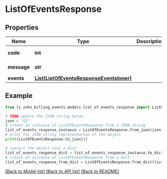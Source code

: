 # ListOfEventsResponse


## Properties

Name | Type | Description | Notes
------------ | ------------- | ------------- | -------------
**code** | **int** |  | [optional] [readonly] 
**message** | **str** |  | [optional] [readonly] 
**events** | [**List[ListOfEventsResponseEventsInner]**](ListOfEventsResponseEventsInner.md) |  | [optional] 

## Example

```python
from ls_zoho_billing_events.models.list_of_events_response import ListOfEventsResponse

# TODO update the JSON string below
json = "{}"
# create an instance of ListOfEventsResponse from a JSON string
list_of_events_response_instance = ListOfEventsResponse.from_json(json)
# print the JSON string representation of the object
print(ListOfEventsResponse.to_json())

# convert the object into a dict
list_of_events_response_dict = list_of_events_response_instance.to_dict()
# create an instance of ListOfEventsResponse from a dict
list_of_events_response_from_dict = ListOfEventsResponse.from_dict(list_of_events_response_dict)
```
[[Back to Model list]](../README.md#documentation-for-models) [[Back to API list]](../README.md#documentation-for-api-endpoints) [[Back to README]](../README.md)


